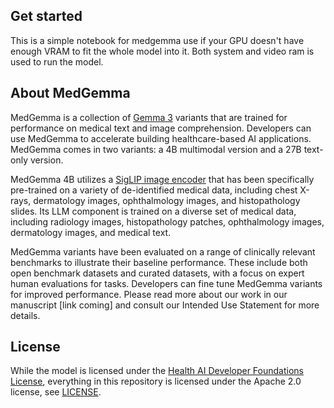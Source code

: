 ## Get started

This is a simple notebook for medgemma use if your GPU doesn't have enough VRAM to fit the whole model into it. Both system and video ram is used to run the model. 

## About MedGemma

MedGemma is a collection of [Gemma 3](https://ai.google.dev/gemma/docs/core)
variants that are trained for performance on medical text and image
comprehension. Developers can use MedGemma to accelerate building
healthcare-based AI applications. MedGemma comes in two variants: a 4B
multimodal version and a 27B text-only version.

MedGemma 4B utilizes a [SigLIP image encoder](https://arxiv.org/abs/2303.15343)
that has been specifically pre-trained on a variety of de-identified medical
data, including chest X-rays, dermatology images, ophthalmology images, and
histopathology slides. Its LLM component is trained on a diverse set of medical
data, including radiology images, histopathology patches, ophthalmology images,
dermatology images, and medical text.

MedGemma variants have been evaluated on a range of clinically relevant
benchmarks to illustrate their baseline performance. These include both open
benchmark datasets and curated datasets, with a focus on expert human
evaluations for tasks. Developers can fine tune MedGemma variants for improved
performance. Please read more about our work in our manuscript [link coming] and
consult our Intended Use Statement for more details.

## License

While the model is licensed under the
[Health AI Developer Foundations License](https://developers.google.com/health-ai-developer-foundations/terms),
everything in this repository is licensed under the Apache 2.0 license, see
[LICENSE](LICENSE).
